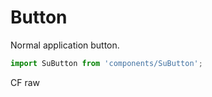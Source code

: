 # Button

Normal application button.

```js
import SuButton from 'components/SuButton';
```

<!-- STORY -->

CF raw
